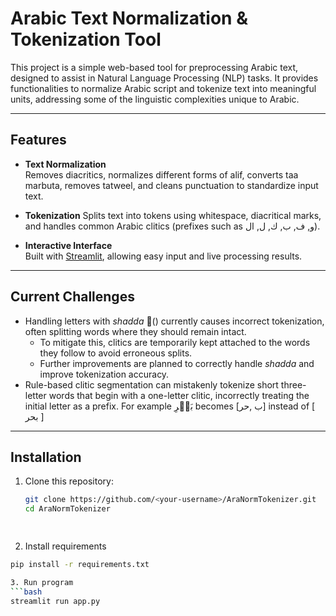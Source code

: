 # Arabic Text Normalization & Tokenization Tool

This project is a simple web-based tool for preprocessing Arabic text, designed to assist in Natural Language Processing (NLP) tasks. It provides functionalities to normalize Arabic script and tokenize text into meaningful units, addressing some of the linguistic complexities unique to Arabic.

---

## Features

- **Text Normalization**  
  Removes diacritics, normalizes different forms of alif, converts taa marbuta, removes tatweel, and cleans punctuation to standardize input text.

- **Tokenization** 
  Splits text into tokens using whitespace, diacritical marks, and handles common Arabic clitics (prefixes such as و, ف, ب, ك, ل, ال).

- **Interactive Interface**  
  Built with [Streamlit](https://streamlit.io), allowing easy input and live processing results.

---

## Current Challenges

- Handling letters with *shadda* (ّ) currently causes incorrect tokenization, often splitting words where they should remain intact.  
  - To mitigate this, clitics are temporarily kept attached to the words they follow to avoid erroneous splits.  
  - Further improvements are planned to correctly handle *shadda* and improve tokenization accuracy.
- Rule-based clitic segmentation can mistakenly tokenize short three-letter words that begin with a one-letter clitic, incorrectly treating the initial letter as a prefix. For example بَحۡرِ becomes [ب ,حر] instead of [ بحر ]

---

## Installation


1. Clone this repository:
   ```bash
   git clone https://github.com/<your-username>/AraNormTokenizer.git
   cd AraNormTokenizer

  
2. Install requirements
  ```bash 
  pip install -r requirements.txt  

3. Run program
  ```bash 
  streamlit run app.py

